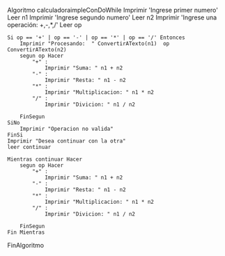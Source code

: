 Algoritmo calculadoraimpleConDoWhile
	Imprimir 'Ingrese primer numero'
	Leer n1
	Imprimir 'Ingrese segundo numero'
	Leer n2 
	Imprimir 'Ingrese una operación: +,-,*,/'
	Leer op
	
	Si op == '+' | op == '-' | op == '*' | op == '/' Entonces
		Imprimir "Procesando:  " ConvertirATexto(n1)  op  ConvertirATexto(n2)
		segun op Hacer
			"+" : 
				Imprimir "Suma: " n1 + n2 
			"-" :
				Imprimir "Resta: " n1 - n2 
			"*" : 
				Imprimir "Multiplicacion: " n1 * n2 
			"/" :
				Imprimir "Divicion: " n1 / n2 
				
		FinSegun
	SiNo
		Imprimir "Operacion no valida"
	FinSi
	Imprimir "Desea continuar con la otra"
	leer continuar 
	
	Mientras continuar Hacer
		segun op Hacer
			"+" : 
				Imprimir "Suma: " n1 + n2 
			"-" :
				Imprimir "Resta: " n1 - n2 
			"*" : 
				Imprimir "Multiplicacion: " n1 * n2 
			"/" :
				Imprimir "Divicion: " n1 / n2 
			
		FinSegun
	Fin Mientras
FinAlgoritmo



